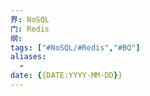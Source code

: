 ```yaml
---
界: NoSQL
门: Redis
纲: 
tags: ["#NoSQL/#Redis","#BQ"]
aliases:
  - 
date: {{DATE:YYYY-MM-DD}}
---
```


